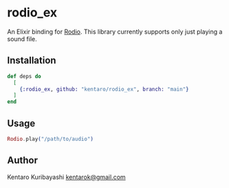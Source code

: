 # rodio_ex

An Elixir binding for [Rodio](https://github.com/RustAudio/rodio).
This library currently supports only just playing a sound file.

## Installation

```elixir
def deps do
  [
    {:rodio_ex, github: "kentaro/rodio_ex", branch: "main"}
  ]
end
```

## Usage

```elixir
Rodio.play("/path/to/audio")
```

## Author

Kentaro Kuribayashi <kentarok@gmail.com>
